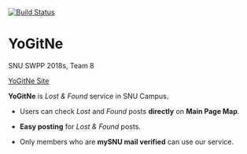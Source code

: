 [![Build Status](https://travis-ci.com/Jonghu/YoGitNe.svg?token=Kw8JSAzcRrAav3pyVTQw&branch=master)](https://travis-ci.com/Jonghu/YoGitNe)
# YoGitNe
SNU SWPP 2018s, Team 8

[YoGitNe Site](http://52.79.122.22:3000/)

**YoGitNe** is *Lost & Found* service in SNU Campus.

- Users can check *Lost* and *Found* posts **directly** on **Main Page Map**.

- **Easy posting** for *Lost & Found* posts.

- Only members who are **mySNU mail verified** can use our service.
